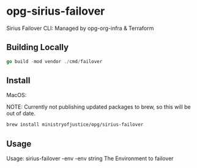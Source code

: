 # opg-sirius-failover
Sirius Failover CLI: Managed by opg-org-infra &amp; Terraform

## Building Locally

```go
go build -mod vendor ./cmd/failover
```

## Install 

MacOS:

NOTE: Currently not publishing updated packages to brew, so this will be out of date.

```bash
brew install ministryofjustice/opg/sirius-failover
```

## Usage

Usage: sirius-failover -env <ENVIRONMENT>
  -env string
    	The Environment to failover
